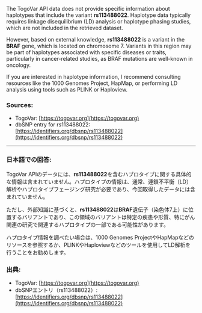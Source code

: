 The TogoVar API data does not provide specific information about haplotypes that include the variant **rs113488022**. Haplotype data typically requires linkage disequilibrium (LD) analysis or haplotype phasing studies, which are not included in the retrieved dataset.

However, based on external knowledge, **rs113488022** is a variant in the **BRAF** gene, which is located on chromosome 7. Variants in this region may be part of haplotypes associated with specific diseases or traits, particularly in cancer-related studies, as BRAF mutations are well-known in oncology.

If you are interested in haplotype information, I recommend consulting resources like the 1000 Genomes Project, HapMap, or performing LD analysis using tools such as PLINK or Haploview.

### Sources:
- TogoVar: [https://togovar.org](https://togovar.org)
- dbSNP entry for rs113488022: [https://identifiers.org/dbsnp/rs113488022](https://identifiers.org/dbsnp/rs113488022)

---

### 日本語での回答:
TogoVar APIのデータには、**rs113488022**を含むハプロタイプに関する具体的な情報は含まれていません。ハプロタイプの情報は、通常、連鎖不平衡（LD）解析やハプロタイプフェージング研究が必要であり、今回取得したデータには含まれていません。

ただし、外部知識に基づくと、**rs113488022**は**BRAF**遺伝子（染色体7上）に位置するバリアントであり、この領域のバリアントは特定の疾患や形質、特にがん関連の研究で関連するハプロタイプの一部である可能性があります。

ハプロタイプ情報を調べたい場合は、1000 Genomes ProjectやHapMapなどのリソースを参照するか、PLINKやHaploviewなどのツールを使用してLD解析を行うことをお勧めします。

### 出典:
- TogoVar: [https://togovar.org](https://togovar.org)
- dbSNPエントリ（rs113488022）: [https://identifiers.org/dbsnp/rs113488022](https://identifiers.org/dbsnp/rs113488022)